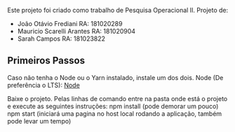 Este projeto foi criado como trabalho de Pesquisa Operacional II.
Projeto de: 
* João Otávio Frediani RA: 181020289
* Mauricio Scarelli Arantes RA: 181020904
* Sarah Campos RA: 181023822

## Primeiros Passos
Caso não tenha o Node ou o Yarn instalado, instale um dos dois.
Node (De preferência o LTS): [Node](https://nodejs.org/en/)

Baixe o projeto.
Pelas linhas de comando entre na pasta onde está o projeto e execute as seguintes instruções:
npm install (pode demorar um pouco)
npm start (iniciará uma pagina no host local rodando a aplicação, também pode levar um tempo)
